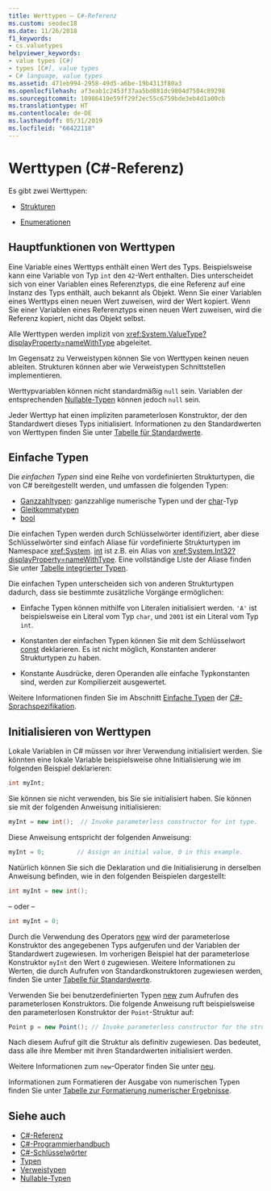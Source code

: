 ```yaml
---
title: Werttypen – C#-Referenz
ms.custom: seodec18
ms.date: 11/26/2018
f1_keywords:
- cs.valuetypes
helpviewer_keywords:
- value types [C#]
- types [C#], value types
- C# language, value types
ms.assetid: 471eb994-2958-49d5-a6be-19b4313f80a3
ms.openlocfilehash: af3eab1c2453f37aa5bd881dc9804d7504c89298
ms.sourcegitcommit: 10986410e59ff29f2ec55c6759bde3eb4d1a00cb
ms.translationtype: HT
ms.contentlocale: de-DE
ms.lasthandoff: 05/31/2019
ms.locfileid: "66422118"
---
```

# <a name="value-types-c-reference"></a>Werttypen (C#-Referenz)

Es gibt zwei Werttypen:

- [Strukturen](struct.md)

- [Enumerationen](enum.md)

## <a name="main-features-of-value-types"></a>Hauptfunktionen von Werttypen

Eine Variable eines Werttyps enthält einen Wert des Typs. Beispielsweise kann eine Variable von Typ `int` den `42`-Wert enthalten. Dies unterscheidet sich von einer Variablen eines Referenztyps, die eine Referenz auf eine Instanz des Typs enthält, auch bekannt als Objekt. Wenn Sie einer Variablen eines Werttyps einen neuen Wert zuweisen, wird der Wert kopiert. Wenn Sie einer Variablen eines Referenztyps einen neuen Wert zuweisen, wird die Referenz kopiert, nicht das Objekt selbst.

Alle Werttypen werden implizit von <xref:System.ValueType?displayProperty=nameWithType> abgeleitet.

Im Gegensatz zu Verweistypen können Sie von Werttypen keinen neuen ableiten. Strukturen können aber wie Verweistypen Schnittstellen implementieren.

Werttypvariablen können nicht standardmäßig `null` sein. Variablen der entsprechenden [Nullable-Typen](../../../csharp/programming-guide/nullable-types/index.md) können jedoch `null` sein.

Jeder Werttyp hat einen impliziten parameterlosen Konstruktor, der den Standardwert dieses Typs initialisiert. Informationen zu den Standardwerten von Werttypen finden Sie unter [Tabelle für Standardwerte](default-values-table.md).

## <a name="simple-types"></a>Einfache Typen

Die *einfachen Typen* sind eine Reihe von vordefinierten Strukturtypen, die von C# bereitgestellt werden, und umfassen die folgenden Typen:

- [Ganzzahltypen](integral-types-table.md): ganzzahlige numerische Typen und der [char](char.md)-Typ
- [Gleitkommatypen](floating-point-types-table.md)
- [bool](bool.md)

Die einfachen Typen werden durch Schlüsselwörter identifiziert, aber diese Schlüsselwörter sind einfach Aliase für vordefinierte Strukturtypen im Namespace <xref:System>. [int](int.md) ist z.B. ein Alias von <xref:System.Int32?displayProperty=nameWithType>. Eine vollständige Liste der Aliase finden Sie unter [Tabelle integrierter Typen](built-in-types-table.md).

Die einfachen Typen unterscheiden sich von anderen Strukturtypen dadurch, dass sie bestimmte zusätzliche Vorgänge ermöglichen:

- Einfache Typen können mithilfe von Literalen initialisiert werden. `'A'` ist beispielsweise ein Literal vom Typ `char`, und `2001` ist ein Literal vom Typ `int`.

- Konstanten der einfachen Typen können Sie mit dem Schlüsselwort [const](const.md) deklarieren. Es ist nicht möglich, Konstanten anderer Strukturtypen zu haben.

- Konstante Ausdrücke, deren Operanden alle einfache Typkonstanten sind, werden zur Kompilierzeit ausgewertet.

Weitere Informationen finden Sie im Abschnitt [Einfache Typen](~/_csharplang/spec/types.md#simple-types) der [C#-Sprachspezifikation](../language-specification/index.md).

## <a name="initializing-value-types"></a>Initialisieren von Werttypen

Lokale Variablen in C# müssen vor ihrer Verwendung initialisiert werden. Sie könnten eine lokale Variable beispielsweise ohne Initialisierung wie im folgenden Beispiel deklarieren:

```csharp
int myInt;
```

Sie können sie nicht verwenden, bis Sie sie initialisiert haben. Sie können sie mit der folgenden Anweisung initialisieren:

```csharp
myInt = new int();  // Invoke parameterless constructor for int type.
```

Diese Anweisung entspricht der folgenden Anweisung:

```csharp
myInt = 0;         // Assign an initial value, 0 in this example.
```

Natürlich können Sie sich die Deklaration und die Initialisierung in derselben Anweisung befinden, wie in den folgenden Beispielen dargestellt:

```csharp
int myInt = new int();
```

– oder –

```csharp
int myInt = 0;
```

Durch die Verwendung des Operators [new](new.md) wird der parameterlose Konstruktor des angegebenen Typs aufgerufen und der Variablen der Standardwert zugewiesen. Im vorherigen Beispiel hat der parameterlose Konstruktor `myInt` den Wert `0` zugewiesen. Weitere Informationen zu Werten, die durch Aufrufen von Standardkonstruktoren zugewiesen werden, finden Sie unter [Tabelle für Standardwerte](default-values-table.md).

Verwenden Sie bei benutzerdefinierten Typen [new](new.md) zum Aufrufen des parameterlosen Konstruktors. Die folgende Anweisung ruft beispielsweise den parameterlosen Konstruktor der `Point`-Struktur auf:

```csharp
Point p = new Point(); // Invoke parameterless constructor for the struct.
```

Nach diesem Aufruf gilt die Struktur als definitiv zugewiesen. Das bedeutet, dass alle ihre Member mit ihren Standardwerten initialisiert werden.

Weitere Informationen zum `new`-Operator finden Sie unter [neu](new.md).

Informationen zum Formatieren der Ausgabe von numerischen Typen finden Sie unter [Tabelle zur Formatierung numerischer Ergebnisse](formatting-numeric-results-table.md).

## <a name="see-also"></a>Siehe auch

- [C#-Referenz](../index.md)
- [C#-Programmierhandbuch](../../programming-guide/index.md)
- [C#-Schlüsselwörter](index.md)
- [Typen](types.md)
- [Verweistypen](reference-types.md)
- [Nullable-Typen](../../programming-guide/nullable-types/index.md)

